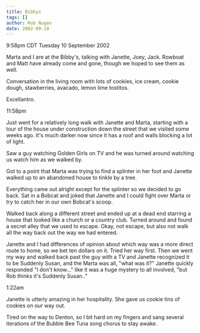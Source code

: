 ```yaml
---
title: Bibbys
tags: []
author: Rob Nugen
date: 2002-09-10
---
```


<p class=date>9:58pm CDT Tuesday 10 September 2002</p>

<p>Marta and I are at the Bibby's, talking with Janette, Joey, Jack.
Rowboat and Matt have already come and gone, though we hoped to see
them as well.</p>

<p>Conversation in the living room with lots of cookies, ice cream,
cookie dough, stawberries, avacado, lemon lime tostitos.</p>

<p>Excellantro.</p>

<p class=date>11:58pm</p>

<p>Just went for a relatively long walk with Janette and Marta,
starting with a tour of the house under construction down the street
that we visited some weeks ago.  It's much darker now since it has a
roof and walls blocking a lot of light.</p>

<p>Saw a guy watching Golden Girls on TV and he was turned around
watching us watch him as we walked by.</p>

<p>Got to a point that Marta was trying to find a splinter in her foot
and Janette walked up to an abandoned house to tinkle by a tree.</p>

<p>Everything came out alright except for the splinter so we decided
to go back.  Sat in a Bobcat and joked that Janette and I could fight
over Marta or try to catch her in our own Bobcat's scoop.</p>

<p>Walked back along a different street and ended up at a dead end
starring a house that looked like a church or a country club.  Turned
around and found a secret alley that we used to escape.  Okay, not
escape, but also not walk all the way back out the way we had
entered.</p>

<p>Janette and I had differences of opinion about which way was a more
direct route to home, so we bet ten dollars on it.  Tried her way
first.  Then we went my way and walked back past the guy with a TV and
Janette recognized it to be Suddenly Susan, and the Marta was all,
"what was it?"  Janette quickly responded "I don't know..." like it
was a huge mystery to all involved, "but Rob thinks it's Suddenly
Susan.."</p>

<p class=date>1:22am</p>

<p>Janette is utterly amazing in her hospitality.  She gave us cookie
tins of cookies on our way out.</p>

<p>Tired on the way to Denton, so I bit hard on my fingers and sang
several iterations of the Bubble Bee Tuna song chorus to stay
awake.</p>

